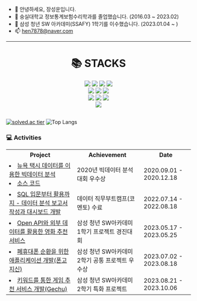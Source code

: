 - 👋 안녕하세요, 장성운입니다.
- 👀 숭실대학교 정보통계보험수리학과를 졸업했습니다. (2016.03 ~ 2023.02)
- 🌱 삼성 청년 SW 아카데미(SSAFY) 1학기를 이수했습니다. (2023.01.04 ~ )
- 📫 hen7878@naver.com

<!---
seong-un/seong-un is a ✨ special ✨ repository because its `README.md` (this file) appears on your GitHub profile.
You can click the Preview link to take a look at your changes.
--->
---
<div align=center><h1>📚 STACKS</h1></div>



<div align=center> 
  <img src="https://img.shields.io/badge/python-3776AB?style=for-the-badge&logo=python&logoColor=white">
  <img src="https://img.shields.io/badge/r-F05032?style=for-the-badge&logo=r&logoColor=blue">
  <img src="https://img.shields.io/badge/java-007396?style=for-the-badge&logo=java&logoColor=white"> 
  <img src="https://img.shields.io/badge/javascript-F7DF1E?style=for-the-badge&logo=javascript&logoColor=black"> 
  <br>
  
  <img src="https://img.shields.io/badge/mongodb-47A248?style=for-the-badge&logo=mongodb&logoColor=white">
  <img src="https://img.shields.io/badge/mariadb-003545?style=for-the-badge&logo=mariadb&logoColor=white">
  <img src="https://img.shields.io/badge/mysql-4479A1?style=for-the-badge&logo=mysql&logoColor=white">
  <br>
  
  <img src="https://img.shields.io/badge/django-092E20?style=for-the-badge&logo=django&logoColor=white"/>
  <img src="https://img.shields.io/badge/vue.js-4FC08D?style=for-the-badge&logo=vue.js&logoColor=white">
  <img src="https://img.shields.io/badge/spring-6DB33F?style=for-the-badge&logo=spring&logoColor=white">
  <br>
  
  <img src="https://img.shields.io/badge/git-F05032?style=for-the-badge&logo=git&logoColor=white">
  <br>
  <br>


  

</div>

[![solved.ac tier](http://mazassumnida.wtf/api/generate_badge?boj=hen7878)](https://solved.ac/hen7878)
![Top Langs](https://github-readme-stats.vercel.app/api/top-langs/?username=seong-un&layout=compact)


<h3>💻 Activities</h3>
<table>
  <th>Project</th>
  <th>Achievement</th>
  <th>Date</th>
  <tr>
    <td>
      <li>
        <a href="https://github.com/seong-un/seong-un/files/12654351/RHadoop.docx">뉴욕 택시 데이터를 이용한 빅데이터 분석</a><br>
      </li>
      <li>
        <a href="https://github.com/seong-un/seong-un/files/12654374/RHadoop.docx">소스 코드</a>
      </li>
    </td>
    <td>2020년 빅데이터 분석 대회 우수상</td>
    <td>2020.09.01 - 2020.12.18</td>
  </tr>
  <tr>
    <td>
      <li>
        <a href="https://github.com/seong-un/seong-un/files/11740732/-.3.docx">SQL 입문부터 활용까지 - 데이터 분석 보고서 작성과 대시보드 개발</a>
      </li>
    </td>
    <td>데이터 직무부트캠프(코멘토) 수료</td>
    <td>2022.07.14 - 2022.08.18</td>
  </tr>
  <tr>
    <td>
      <li>
        <a href="https://github.com/kang-jang/final_pjt">Open API와 외부 데이터를 활용한 영화 추천 서비스</a>
      </li>
    </td>
    <td>삼성 청년 SW아카데미 1학기 프로젝트 경진대회</td>
    <td>2023.05.17 - 2023.05.25</td>
  </tr>
  <tr>
    <td>
      <li>
        <a href="https://github.com/seong-un/phonegojisin/tree/master">폐휴대폰 순환을 위한 애플리케이션 개발(폰고지신)</a>
      </li>
    </td>
    <td>삼성 청년 SW아카데미 2학기 공통 프로젝트 우수상</td>
    <td>2023.07.02 - 2023.08.18</td>
  </tr>
  <tr>
    <td>
      <li>
        <a href="https://github.com/seong-un/gechu">키워드를 통한 게임 추천 서비스 개발(Gechu)</a>
      </li>
    </td>
    <td>삼성 청년 SW아카데미 2학기 특화 프로젝트</td>
    <td>2023.08.21 - 2023.10.06</td>
  </tr>
</table>
